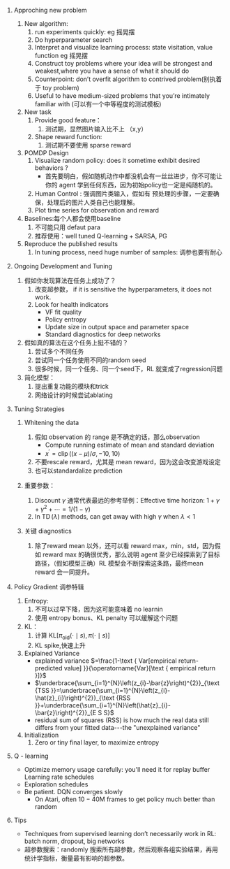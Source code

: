 1. Approching new problem
   1. New algorithm:
      1. run experiments quickly: eg 摇晃摆
      2. Do hyperparameter search
      3. Interpret and visualize learning process: state visitation, value function eg 摇晃摆
      4. Construct toy problems where your idea will be strongest and weakest,where you have a sense of what it should do
      5. Counterpoint: don’t overfit algorithm to contrived problem(别执着于 toy problem)
      6. Useful to have medium-sized problems that you’re intimately familiar with (可以有一个中等程度的测试模板)
   2. New task
      1. Provide good feature：
         1. 测试期，显然图片输入比不上 （x,y）
      2. Shape reward function:
         1. 测试期不要使用 sparse reward
   3. POMDP Design
      1. Visualize random policy: does it sometime exhibit desired behaviors ?
         - 首先要明白，假如随机动作中都没机会有一丝丝进步，你不可能让你的 agent 学到任何东西，因为初始policy也一定是纯随机的。
      2. Human Control : 强调图片类输入，假如有 预处理的步骤，一定要确保，处理后的图片人类自己也能理解。
      3. Plot time series for observation and reward
   4. Baselines:每个人都会使用baseline
      1. 不可能只用 defaut para
      2. 推荐使用：well tuned Q-learning + SARSA, PG 
   5. Reproduce the published results
      1. In tuning process, need huge number of samples: 调参也要有耐心


2. Ongoing Development and Tuning
   1. 假如你发现算法在任务上成功了？
      1. 改变超参数， if it is sensitive the hyperparameters, it does not work.
      2. Look for health indicators
         - VF fit quality
         - Policy entropy
         - Update size in output space and parameter space
         - Standard diagnostics for deep networks
   2. 假如真的算法在这个任务上挺不错的？
      1. 尝试多个不同任务
      2. 尝试同一个任务使用不同的random seed
      3. 很多时候，同一个任务、同一个seed下，RL 就变成了regression问题
   3. 简化模型：
      1. 提出重复功能的模块和trick
      2. 网络设计的时候尝试ablating


3. Tuning Strategies
   1. Whitening the data
      1. 假如 observation 的 range 是不确定的话，那么observation
         - Compute running estimate of mean and standard deviation
         - $x^{\prime}=\operatorname{clip}((x-\mu) / \sigma,-10,10)$
      2. 不要rescale reward，尤其是 mean reward，因为这会改变游戏设定
      3. 也可以standardalize prediction
   2. 重要参数：
      1. Discount $\gamma$ 通常代表最远的参考举例：Effective time horizon: $1+\gamma+\gamma^{2}+\cdots=1 /(1-\gamma)$
      2. In $\operatorname{TD}(\lambda)$ methods, can get away with high $\gamma$ when $\lambda<1$

   3. 关键 diagnostics
      1. 除了reward mean 以外，还可以看 reward max，min，std，因为假如 reward max 的确很优秀，那么说明 agent 至少已经探索到了目标路径，（假如模型正确）RL 模型会不断探索这条路，最终mean reward 会一同提升。

4. Policy Gradient 调参特辑
   1. Entropy:
      1. 不可以过早下降，因为这可能意味着 no learnin
      2. 使用 entropy bonus、KL penalty 可以缓解这个问题
   2. KL：  
      1. 计算 $\mathrm{KL}\left[\pi_{\mathrm{old}}(\cdot \mid s), \pi(\cdot \mid s)\right]$
      2. KL spike,快速上升
   3. Explained Variance
      - explained variance $=\frac{1-\text { Var[empirical return-predicted value] }}{\operatorname{Var}[\text { empirical return }]}$
      - $\underbrace{\sum_{i=1}^{N}\left(z_{i}-\bar{z}\right)^{2}}_{\text {TSS }}=\underbrace{\sum_{i=1}^{N}\left(z_{i}-\hat{z}_{i}\right)^{2}}_{\text {RSS }}+\underbrace{\sum_{i=1}^{N}\left(\hat{z}_{i}-\bar{z}\right)^{2}}_{E S S}$
      - residual sum of squares (RSS) is how much the real data still differs from your fitted data---the "unexplained variance"
   4. Initialization
      1. Zero or tiny final layer, to maximize entropy


5. Q - learning
   - Optimize memory usage carefully: you'll need it for replay buffer Learning rate schedules
   - Exploration schedules
   - Be patient. DQN converges slowly
     - On Atari, often $10-40 \mathrm{M}$ frames to get policy much better than random


6. Tips
   - Techniques from supervised learning don’t necessarily work in RL: batch norm, dropout, big networks
   - 超参数搜索：randomly 搜索所有超参数，然后观察各组实验结果，再用统计学指标，衡量最有影响的超参数。